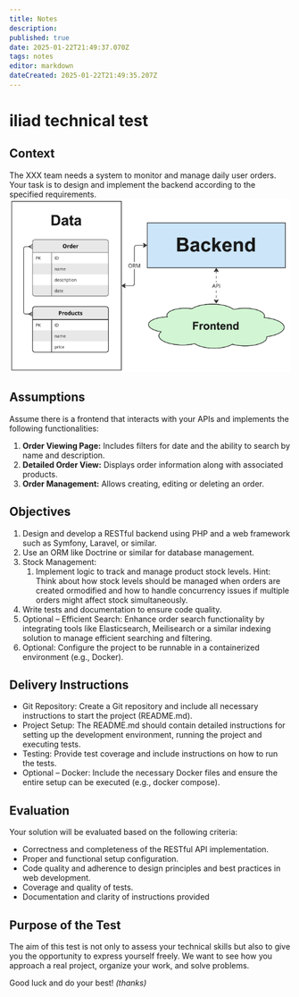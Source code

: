 ```yaml
---
title: Notes
description: 
published: true
date: 2025-01-22T21:49:37.070Z
tags: notes
editor: markdown
dateCreated: 2025-01-22T21:49:35.207Z
---
```


# iliad technical test
## Context
The XXX team needs a system to monitor and manage daily user orders. Your task is to design and implement the backend according to the specified requirements.
![system-big-picture.png](/notes/system-big-picture.png)

## Assumptions
Assume there is a frontend that interacts with your APIs and implements the following functionalities:
1. **Order Viewing Page:** Includes filters for date and the ability to search by name and description.
2. **Detailed Order View:** Displays order information along with associated products.
3. **Order Management:** Allows creating, editing or deleting an order.

## Objectives
1. Design and develop a RESTful backend using PHP and a web framework such as Symfony, Laravel, or similar.
2. Use an ORM like Doctrine or similar for database management.
3. Stock Management:
	1. Implement logic to track and manage product stock levels.
  Hint: Think about how stock levels should be managed when orders are created ormodified and how to handle concurrency issues if multiple orders might affect stock simultaneously.
4. Write tests and documentation to ensure code quality.
5. Optional – Efficient Search: Enhance order search functionality by integrating tools like Elasticsearch, Meilisearch or a similar indexing solution to manage efficient searching and filtering.
6. Optional: Configure the project to be runnable in a containerized environment (e.g., Docker).

## Delivery Instructions
- Git Repository: Create a Git repository and include all necessary instructions to start the project (README.md).
- Project Setup: The README.md should contain detailed instructions for setting up the development environment, running the project and executing tests.
- Testing: Provide test coverage and include instructions on how to run the tests.
- Optional – Docker: Include the necessary Docker files and ensure the entire setup can be executed (e.g., docker compose).

## Evaluation
Your solution will be evaluated based on the following criteria:
- Correctness and completeness of the RESTful API implementation.
- Proper and functional setup configuration.
- Code quality and adherence to design principles and best practices in web development.
- Coverage and quality of tests.
- Documentation and clarity of instructions provided

## Purpose of the Test
The aim of this test is not only to assess your technical skills but also to give you the opportunity to express yourself freely. We want to see how you approach a real project, organize your work, and solve problems.

Good luck and do your best! *(thanks)*
